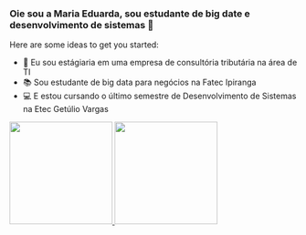 ### Oie sou a Maria Eduarda, sou estudante de big date e desenvolvimento de sistemas 👋

Here are some ideas to get you started:

- 🚀 Eu sou estágiaria em uma empresa de consultória tributária na área de TI
- 📚 Sou estudante de big data para negócios na Fatec Ipiranga 
- 💻 E estou cursando o último semestre de Desenvolvimento de Sistemas na Etec Getúlio Vargas 

<div align="left">
  <a href="https://github.com/rafaballerini">
  <img height="180em" src="https://github-readme-stats.vercel.app/api?username=dudapichum&show_icons=true&theme=dracula&include_all_commits=true&count_private=true"/>
  <img height="180em" src="https://github-readme-stats.vercel.app/api/top-langs/?username=dudapichum&layout=compact&langs_count=7&theme=dracula"/>
</div>


